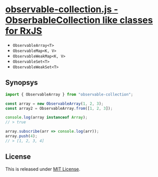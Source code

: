 # [observable-collection.js - ObserbableCollection like classes for RxJS](https://github.com/Narazaka/observable-collection.js)

- `ObservableArray<T>`
- `ObservableMap<K, V>`
- `ObservableWeakMap<K, V>`
- `ObservableSet<T>`
- `ObservableWeakSet<T>`

## Synopsys

```typescript
import { ObservableArray } from "observable-collection";

const array = new ObservableArray(1, 2, 3);
const array2 = ObservableArray.from([1, 2, 3]);

console.log(array instanceof Array);
// > true

array.subscribe(arr => console.log(arr));
array.push(4);
// > [1, 2, 3, 4]

```

## License

This is released under [MIT License](http://narazaka.net/license/MIT?2017).
